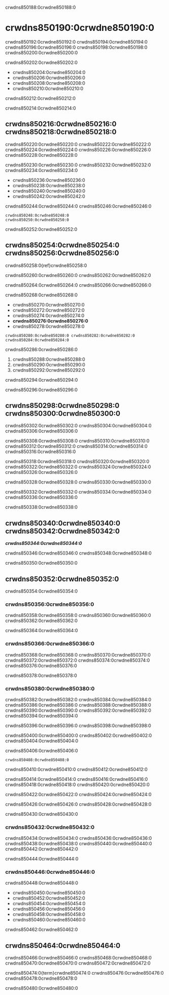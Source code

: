 crwdns850188:0crwdne850188:0
# crwdns850190:0crwdne850190:0

crwdns850192:0crwdne850192:0 crwdns850194:0crwdne850194:0 crwdns850196:0crwdne850196:0 crwdns850198:0crwdne850198:0 crwdns850200:0crwdne850200:0

crwdns850202:0crwdne850202:0
- crwdns850204:0crwdne850204:0
- crwdns850206:0crwdne850206:0
- crwdns850208:0crwdne850208:0
- crwdns850210:0crwdne850210:0

crwdns850212:0crwdne850212:0

crwdns850214:0crwdne850214:0
## crwdns850216:0crwdne850216:0 crwdns850218:0crwdne850218:0

crwdns850220:0crwdne850220:0 crwdns850222:0crwdne850222:0 crwdns850224:0crwdne850224:0 crwdns850226:0crwdne850226:0 crwdns850228:0crwdne850228:0

crwdns850230:0crwdne850230:0 crwdns850232:0crwdne850232:0 crwdns850234:0crwdne850234:0
- crwdns850236:0crwdne850236:0
- crwdns850238:0crwdne850238:0
- crwdns850240:0crwdne850240:0
- crwdns850242:0crwdne850242:0

crwdns850244:0crwdne850244:0 crwdns850246:0crwdne850246:0

```
crwdns850248:0crwdne850248:0
crwdns850250:0crwdne850250:0

```
crwdns850252:0crwdne850252:0
## crwdns850254:0crwdne850254:0 crwdns850256:0crwdne850256:0

crwdns850258:0{ref}crwdne850258:0

crwdns850260:0crwdne850260:0 crwdns850262:0crwdne850262:0

crwdns850264:0crwdne850264:0 crwdns850266:0crwdne850266:0

crwdns850268:0crwdne850268:0

- crwdns850270:0crwdne850270:0
- crwdns850272:0crwdne850272:0
- crwdns850274:0crwdne850274:0
- **crwdns850276:0crwdne850276:0**
- crwdns850278:0crwdne850278:0

```{figure} ../../figures/tidy-1.png
crwdns850280:0crwdne850280:0 crwdns850282:0crwdne850282:0
crwdns850284:0crwdne850284:0
```

crwdns850286:0crwdne850286:0
1. crwdns850288:0crwdne850288:0
2. crwdns850290:0crwdne850290:0
3. crwdns850292:0crwdne850292:0

crwdns850294:0crwdne850294:0

crwdns850296:0crwdne850296:0
## crwdns850298:0crwdne850298:0 crwdns850300:0crwdne850300:0

crwdns850302:0crwdne850302:0 crwdns850304:0crwdne850304:0 crwdns850306:0crwdne850306:0

crwdns850308:0crwdne850308:0 crwdns850310:0crwdne850310:0 crwdns850312:0crwdne850312:0 crwdns850314:0crwdne850314:0 crwdns850316:0crwdne850316:0

crwdns850318:0crwdne850318:0 crwdns850320:0crwdne850320:0 crwdns850322:0crwdne850322:0 crwdns850324:0crwdne850324:0 crwdns850326:0crwdne850326:0

crwdns850328:0crwdne850328:0 crwdns850330:0crwdne850330:0

crwdns850332:0crwdne850332:0 crwdns850334:0crwdne850334:0 crwdns850336:0crwdne850336:0

crwdns850338:0crwdne850338:0
## crwdns850340:0crwdne850340:0 crwdns850342:0crwdne850342:0

***crwdns850344:0crwdne850344:0***

crwdns850346:0crwdne850346:0 crwdns850348:0crwdne850348:0

crwdns850350:0crwdne850350:0
## crwdns850352:0crwdne850352:0

crwdns850354:0crwdne850354:0
### crwdns850356:0crwdne850356:0

crwdns850358:0crwdne850358:0 crwdns850360:0crwdne850360:0 crwdns850362:0crwdne850362:0

crwdns850364:0crwdne850364:0
### crwdns850366:0crwdne850366:0

crwdns850368:0crwdne850368:0 crwdns850370:0crwdne850370:0 crwdns850372:0crwdne850372:0 crwdns850374:0crwdne850374:0 crwdns850376:0crwdne850376:0

crwdns850378:0crwdne850378:0
### crwdns850380:0crwdne850380:0

crwdns850382:0crwdne850382:0 crwdns850384:0crwdne850384:0 crwdns850386:0crwdne850386:0 crwdns850388:0crwdne850388:0 crwdns850390:0crwdne850390:0 crwdns850392:0crwdne850392:0 crwdns850394:0crwdne850394:0

crwdns850396:0crwdne850396:0 crwdns850398:0crwdne850398:0


crwdns850400:0crwdne850400:0 crwdns850402:0crwdne850402:0 crwdns850404:0crwdne850404:0

crwdns850406:0crwdne850406:0
```
crwdns850408:0crwdne850408:0
```

crwdns850410:0crwdne850410:0 crwdns850412:0crwdne850412:0

crwdns850414:0crwdne850414:0 crwdns850416:0crwdne850416:0 crwdns850418:0crwdne850418:0 crwdns850420:0crwdne850420:0

crwdns850422:0crwdne850422:0 crwdns850424:0crwdne850424:0

crwdns850426:0crwdne850426:0 crwdns850428:0crwdne850428:0

crwdns850430:0crwdne850430:0
### crwdns850432:0crwdne850432:0

crwdns850434:0crwdne850434:0 crwdns850436:0crwdne850436:0 crwdns850438:0crwdne850438:0 crwdns850440:0crwdne850440:0 crwdns850442:0crwdne850442:0

crwdns850444:0crwdne850444:0
### crwdns850446:0crwdne850446:0

crwdns850448:0crwdne850448:0
- crwdns850450:0crwdne850450:0
- crwdns850452:0crwdne850452:0
- crwdns850454:0crwdne850454:0
- crwdns850456:0crwdne850456:0
- crwdns850458:0crwdne850458:0
- crwdns850460:0crwdne850460:0


crwdns850462:0crwdne850462:0
## crwdns850464:0crwdne850464:0

crwdns850466:0crwdne850466:0 crwdns850468:0crwdne850468:0 crwdns850470:0crwdne850470:0 crwdns850472:0crwdne850472:0

crwdns850474:0{term}crwdne850474:0 crwdns850476:0crwdne850476:0 crwdns850478:0crwdne850478:0

crwdns850480:0crwdne850480:0
